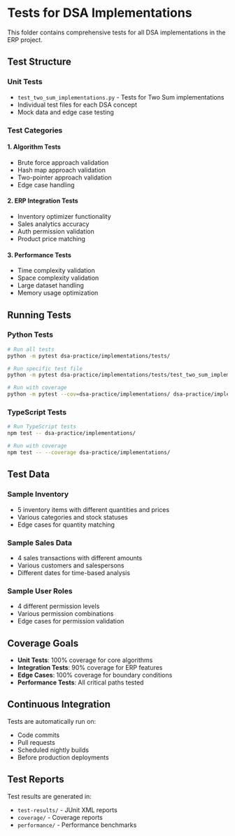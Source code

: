 # Tests for DSA Implementations

This folder contains comprehensive tests for all DSA implementations in the ERP project.

## Test Structure

### Unit Tests
- `test_two_sum_implementations.py` - Tests for Two Sum implementations
- Individual test files for each DSA concept
- Mock data and edge case testing

### Test Categories

#### 1. Algorithm Tests
- Brute force approach validation
- Hash map approach validation
- Two-pointer approach validation
- Edge case handling

#### 2. ERP Integration Tests
- Inventory optimizer functionality
- Sales analytics accuracy
- Auth permission validation
- Product price matching

#### 3. Performance Tests
- Time complexity validation
- Space complexity validation
- Large dataset handling
- Memory usage optimization

## Running Tests

### Python Tests
```bash
# Run all tests
python -m pytest dsa-practice/implementations/tests/

# Run specific test file
python -m pytest dsa-practice/implementations/tests/test_two_sum_implementations.py

# Run with coverage
python -m pytest --cov=dsa-practice/implementations/ dsa-practice/implementations/tests/
```

### TypeScript Tests
```bash
# Run TypeScript tests
npm test -- dsa-practice/implementations/

# Run with coverage
npm test -- --coverage dsa-practice/implementations/
```

## Test Data

### Sample Inventory
- 5 inventory items with different quantities and prices
- Various categories and stock statuses
- Edge cases for quantity matching

### Sample Sales Data
- 4 sales transactions with different amounts
- Various customers and salespersons
- Different dates for time-based analysis

### Sample User Roles
- 4 different permission levels
- Various permission combinations
- Edge cases for permission validation

## Coverage Goals

- **Unit Tests**: 100% coverage for core algorithms
- **Integration Tests**: 90% coverage for ERP features
- **Edge Cases**: 100% coverage for boundary conditions
- **Performance Tests**: All critical paths tested

## Continuous Integration

Tests are automatically run on:
- Code commits
- Pull requests
- Scheduled nightly builds
- Before production deployments

## Test Reports

Test results are generated in:
- `test-results/` - JUnit XML reports
- `coverage/` - Coverage reports
- `performance/` - Performance benchmarks
